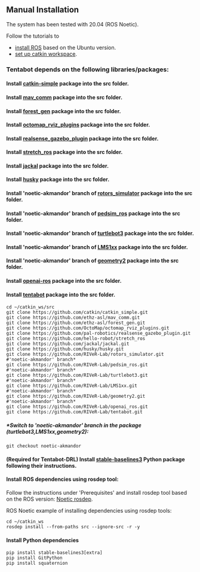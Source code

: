## Manual Installation
The system has been tested with 20.04 (ROS Noetic).

Follow the tutorials to
- [install ROS](http://wiki.ros.org/ROS/Installation) based on the Ubuntu version.
- [set up catkin workspace](http://wiki.ros.org/ROS/Tutorials/InstallingandConfiguringROSEnvironment).

### Tentabot depends on the following libraries/packages:

#### Install [catkin-simple](https://github.com/catkin/catkin_simple) package into the src folder.
#### Install [mav_comm](https://github.com/ethz-asl/mav_comm) package into the src folder.
#### Install [forest_gen](https://github.com/ethz-asl/forest_gen) package into the src folder.
#### Install [octomap_rviz_plugins](https://github.com/OctoMap/octomap_rviz_plugins) package into the src folder.
#### Install [realsense_gazebo_plugin](https://github.com/pal-robotics/realsense_gazebo_plugin.git) package into the src folder.
#### Install [stretch_ros](https://github.com/hello-robot/stretch_ros) package into the src folder.
#### Install [jackal](https://github.com/jackal/jackal.git) package into the src folder.
#### Install [husky](https://github.com/husky/husky.git) package into the src folder.

#### Install 'noetic-akmandor' branch of [rotors_simulator](https://github.com/RIVeR-Lab/rotors_simulator.git) package into the src folder.
#### Install 'noetic-akmandor' branch of [pedsim_ros](https://github.com/RIVeR-Lab/pedsim_ros.git) package into the src folder.
#### Install 'noetic-akmandor' branch of [turtlebot3](https://github.com/RIVeR-Lab/turtlebot3.git) package into the src folder.
#### Install 'noetic-akmandor' branch of [LMS1xx](https://github.com/RIVeR-Lab/LMS1xx.git) package into the src folder.
#### Install 'noetic-akmandor' branch of [geometry2](https://github.com/RIVeR-Lab/geometry2.git) package into the src folder.

#### Install [openai-ros](https://github.com/RIVeR-Lab/openai_ros) package into the src folder.
#### Install [tentabot](https://github.com/RIVeR-Lab/tentabot) package into the src folder.


```
cd ~/catkin_ws/src
git clone https://github.com/catkin/catkin_simple.git
git clone https://github.com/ethz-asl/mav_comm.git
git clone https://github.com/ethz-asl/forest_gen.git
git clone https://github.com/OctoMap/octomap_rviz_plugins.git
git clone https://github.com/pal-robotics/realsense_gazebo_plugin.git
git clone https://github.com/hello-robot/stretch_ros
git clone https://github.com/jackal/jackal.git
git clone https://github.com/husky/husky.git
git clone https://github.com/RIVeR-Lab/rotors_simulator.git 		#'noetic-akmandor' branch*
git clone https://github.com/RIVeR-Lab/pedsim_ros.git 				#'noetic-akmandor' branch*
git clone https://github.com/RIVeR-Lab/turtlebot3.git 				#'noetic-akmandor' branch*
git clone https://github.com/RIVeR-Lab/LMS1xx.git 					#'noetic-akmandor' branch*
git clone https://github.com/RIVeR-Lab/geometry2.git 				#'noetic-akmandor' branch*
git clone https://github.com/RIVeR-Lab/openai_ros.git
git clone https://github.com/RIVeR-Lab/tentabot.git
```

##### *Switch to 'noetic-akmandor' branch in the package (turtlebot3,LMS1xx,geometry2):
```
git checkout noetic-akmandor
```

#### (Required for Tentabot-DRL) Install [stable-baselines3](https://stable-baselines3.readthedocs.io/en/master/guide/install.html#stable-release) Python package following their instructions.

#### Install ROS dependencies using rosdep tool:

Follow the instructions under 'Prerequisites' and install rosdep tool based on the ROS version: [Noetic rosdep](http://wiki.ros.org/noetic/Installation/Source).

ROS Noetic example of installing dependencies using rosdep tools:
```
cd ~/catkin_ws
rosdep install --from-paths src --ignore-src -r -y
```

#### Install Python dependencies
```
pip install stable-baselines3[extra]
pip install GitPython
pip install squaternion
```
